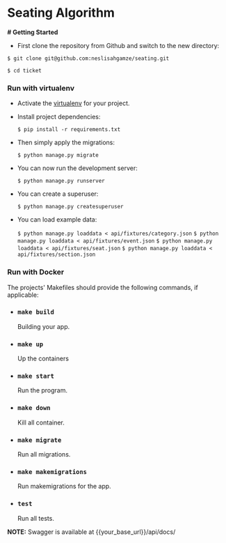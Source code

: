 # Seating Algorithm

  

**# Getting Started**

  

- First clone the repository from Github and switch to the new directory:

  

`$ git clone git@github.com:neslisahgamze/seating.git`

`$ cd ticket`

  

### Run with virtualenv

  

- Activate the [virtualenv](https://docs.python.org/3/library/venv.html) for your project.

- Install project dependencies:

	`$ pip install -r requirements.txt`

- Then simply apply the migrations:

	`$ python manage.py migrate`

- You can now run the development server:

	`$ python manage.py runserver`

- You can create a superuser:

	`$ python manage.py createsuperuser`

- You can load example data:

	`$ python manage.py loaddata < api/fixtures/category.json`
	`$ python manage.py loaddata < api/fixtures/event.json`
	`$ python manage.py loaddata < api/fixtures/seat.json`
	`$ python manage.py loaddata < api/fixtures/section.json`
  
### Run with Docker

The projects' Makefiles should provide the following commands, if applicable:

  

 - ### `make build`

	  Building your app.

- ### `make up`

  	Up the containers

- ### `make start`
	Run the program.

- ### `make down`
	Kill all container.

- ### `make migrate`

  	Run all migrations.

 - ### `make makemigrations`

  	Run makemigrations for the app.

 - ### `test`

  	Run all tests.


  **NOTE:** Swagger is available at {{your_base_url}}/api/docs/
	
